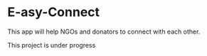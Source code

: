 # E-asy-Connect
This app will help NGOs and donators to connect with each other.

This project is under progress
